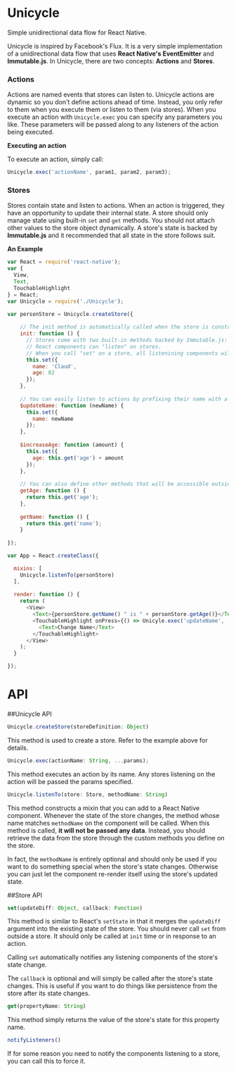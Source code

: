 # Unicycle
Simple unidirectional data flow for React Native.

Unicycle is inspired by Facebook's Flux. It is a very simple implementation of a unidirectional data flow that uses **React Native's EventEmitter** and **Immutable.js**. In Unicycle, there are two concepts: **Actions** and **Stores**.

### Actions
Actions are named events that stores can listen to. Unicycle actions are dynamic so you don't define actions ahead of time. Instead, you only refer to them when you execute them or listen to them (via stores).
When you execute an action with `Unicycle.exec` you can specify any parameters you like. These parameters will be passed along to any listeners of the action being executed.

**Executing an action**

To execute an action, simply call:

``` javascript
Unicycle.exec('actionName', param1, param2, param3);
```

### Stores
Stores contain state and listen to actions.
When an action is triggered, they have an opportunity to update their internal state.
A store should only manage state using built-in `set` and `get` methods.
You should not attach other values to the store object dynamically.
A store's state is backed by **Immutable.js** and it recommended that all state in the store follows suit.

**An Example**

``` javascript
var React = require('react-native');
var {
  View,
  Text,
  TouchableHighlight
} = React;
var Unicycle = require('./Unicycle');

var personStore = Unicycle.createStore({
    
    // The init method is automatically called when the store is constructed
    init: function () {
      // Stores come with two built-in methods backed by Immutable.js: "set" and "get"
      // React components can "listen" on stores.
      // When you call "set" on a store, all listenining components will be notified
      this.set({
        name: 'Claud',
        age: 82
      });
    },
    
    // You can easily listen to actions by prefixing their name with a $
    $updateName: function (newName) {
      this.set({
        name: newName
      });
    },
    
    $increaseAge: function (amount) {
      this.set({
        age: this.get('age') + amount
      });
    },
    
    // You can also define other methods that will be accessible outside your store
    getAge: function () {
      return this.get('age');
    },
    
    getName: function () {
      return this.get('name');
    }
    
});

var App = React.createClass({

  mixins: [
    Unicycle.listenTo(personStore)
  ],
  
  render: function () {
    return (
      <View>
        <Text>{personStore.getName() " is " + personStore.getAge()}</Text>
        <TouchableHighlight onPress={() => Unicyle.exec('updateName', 'Doug')}>
          <Text>Change Name</Text>
        </TouchableHighlight>
      </View>
    );
  }

});
```

# API

##Unicycle API

``` javascript
Unicycle.createStore(storeDefinition: Object)
```

This method is used to create a store. Refer to the example above for details.

``` TypeScript
Unicycle.exec(actionName: String, ...params);
```

This method executes an action by its name. Any stores listening on the action will be passed the params specified.

```javascript
Unicycle.listenTo(store: Store, methodName: String)
```

This method constructs a mixin that you can add to a React Native component.
Whenever the state of the store changes, the method whose name matches `methodName` on the component will be called.
When this method is called, **it will not be passed any data**.
Instead, you should retrieve the data from the store through the custom methods you define on the store.

In fact, the `methodName` is entirely optional and should only be used if you want to do something special when the store's state changes. Otherwise you can just let the component re-render itself using the store's updated state.

##Store API

``` javascript
set(updateDiff: Object, callback: Function)
```

This method is similar to React's `setState` in that it merges the `updateDiff` argument into the existing state of the store.
You should never call `set` from outside a store. It should only be called at `init` time or in response to an action.

Calling `set` automatically notifies any listening components of the store's state change.

The `callback` is optional and will simply be called after the store's state changes. This is useful if you want to do things like persistence from the store after its state changes.

``` javascript
get(propertyName: String)
```

This method simply returns the value of the store's state for this property name.

``` javascript
notifyListeners()
```

If for some reason you need to notify the components listening to a store, you can call this to force it.

